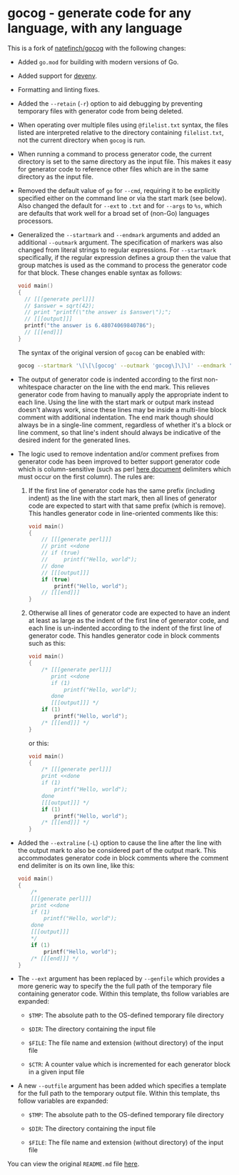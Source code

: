 # gocog - generate code for any language, with any language

This is a fork of [natefinch/gocog](https://github.com/natefinch/gocog) with the following changes:

* Added `go.mod` for building with modern versions of Go.

* Added support for [devenv](https://devenv.sh).

* Formatting and linting fixes.

* Added the `--retain` (`-r`) option to aid debugging by preventing temporary files
  with generator code from being deleted.

* When operating over multiple files using `@filelist.txt` syntax, the files listed
  are interpreted relative to the directory containing `filelist.txt`, not the current
  directory when `gocog` is run.

* When running a command to process generator code, the current directory is set to
  the same directory as the input file.  This makes it easy for generator code to
  reference other files which are in the same directory as the input file.
  
* Removed the default value of `go` for `--cmd`, requiring it to be explicitly specified 
  either on the command line or via the start mark (see below).  Also changed the default
  for `--ext` to `.txt` and for `--args` to `%s`, which are defaults that work well for
  a broad set of (non-Go) languages processors.

* Generalized the `--startmark` and `--endmark` arguments and added an additional `--outmark`
  argument.  The specification of markers was also changed from literal strings to regular
  expressions.  For `--startmark` specifically, if the regular expression defines a group
  then the value that group matches is used as the command to process the generator code
  for that block.  These changes enable syntax as follows:
  ```c
  void main()
  {
    // [[[generate perl]]]
    // $answer = sqrt(42);
    // print "printf(\"the answer is $answer\");";
    // [[[output]]]
    printf("the answer is 6.48074069840786");
    // [[[end]]]
  }
  ```
  The syntax of the original version of `gocog` can be enabled with:
  ```sh
  gocog --startmark '\[\[\[gocog' --outmark 'gocog\]\]\]' --endmark '\[\[\[end\]\]\]'
  ```

* The output of generator code is indented according to the first non-whitespace character
  on the line with the end mark.  This relieves generator code from having to manually
  apply the appropriate indent to each line.  Using the line with the start mark or 
  output mark instead doesn't always work, since these lines may be inside a multi-line
  block comment with additional indentation.  The end mark though should always be in a
  single-line comment, regardless of whether it's a block or line comment, so that line's
  indent should always be indicative of the desired indent for the generated lines.

* The logic used to remove indentation and/or comment prefixes from generator code has
  been improved to better support generator code which is column-sensitive (such as perl
  [here document](https://en.wikipedia.org/wiki/Here_document) delimiters which must
  occur on the first column).  The rules are:

  1. If the first line of generator code has the same prefix (including indent) as the line
     with the start mark, then all lines of generator code are expected to start with that
     same prefix (which is remove).  This handles generator code in line-oriented comments
     like this:
     ```cpp
     void main()
     {
         // [[[generate perl]]]
         // print <<done
         // if (true)
         //     printf("Hello, world");
         // done
         // [[[output]]]
         if (true)
             printf("Hello, world");
         // [[[end]]]
     }
     ```

  2. Otherwise all lines of generator code are expected to have an indent at least as large
     as the indent of the first line of generator code, and each line is un-indented according
     to the indent of the first line of generator code.  This handles generator code in block
     comments such as this:
     ```c
     void main()
     {
         /* [[[generate perl]]]
            print <<done
            if (1)
                printf("Hello, world");
            done
            [[[output]]] */
         if (1)
             printf("Hello, world");
         /* [[[end]]] */
     }
     ```
     or this:
     ```c
     void main()
     {
         /* [[[generate perl]]]
         print <<done
         if (1)
             printf("Hello, world");
         done
         [[[output]]] */
         if (1)
             printf("Hello, world");
         /* [[[end]]] */
     }
     ```

* Added the `--extraline` (`-L`) option to cause the line after the line with the output
  mark to also be considered part of the output mark.  This accommodates generator code
  in block comments where the comment end delimiter is on its own line, like this:
  ```c
  void main()
  {
      /*
      [[[generate perl]]]
      print <<done
      if (1)
          printf("Hello, world");
      done
      [[[output]]]
      */
      if (1)
          printf("Hello, world");
      /* [[[end]]] */
  }
  ```

* The `--ext` argument has been replaced by `--genfile` which provides a more generic
  way to specify the the full path of the temporary file containing generator code.
  Within this template, ths follow variables are expanded:

  * `$TMP`: The absolute path to the OS-defined temporary file directory

  * `$DIR`: The directory containing the input file

  * `$FILE`: The file name and extension (without directory) of the input file

  * `$CTR`: A counter value which is incremented for each generator block in a given
    input file

* A new `--outfile` argument has been added which specifies a template for the full path
  to the temporary output file.  Within this template, ths follow variables are expanded:

  * `$TMP`: The absolute path to the OS-defined temporary file directory

  * `$DIR`: The directory containing the input file

  * `$FILE`: The file name and extension (without directory) of the input file

You can view the original `README.md` file [here](../README.md).